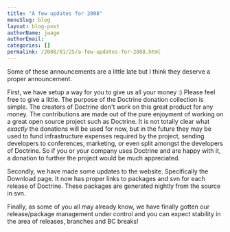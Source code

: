 ```yaml
---
title: "A few updates for 2008"
menuSlug: blog
layout: blog-post
authorName: jwage
authorEmail:
categories: []
permalink: /2008/01/25/a-few-updates-for-2008.html
---
```

Some of these announcements are a little late but I think they deserve a
proper announcement.

First, we have setup a way for you to give us all your money :) Please
feel free to give a little. The purpose of the Doctrine donation
collection is simple. The creators of Doctrine don't work on this great
product for any money. The contributions are made out of the pure
enjoyment of working on a great open source project such as Doctrine. It
is not totally clear what *exactly* the donations will be used for now,
but in the future they may be used to fund infrastructure expenses
required by the project, sending developers to conferences, marketing,
or even split amongst the developers of Doctrine. So if you or your
company uses Doctrine and are happy with it, a donation to further the
project would be much appreciated.

Secondly, we have made some updates to the website. Specifically the
Download page. It now has proper links to packages and svn for each
release of Doctrine. These packages are generated nightly from the
source in svn.

Finally, as some of you all may already know, we have finally gotten our
release/package management under control and you can expect stability in
the area of releases, branches and BC breaks!
